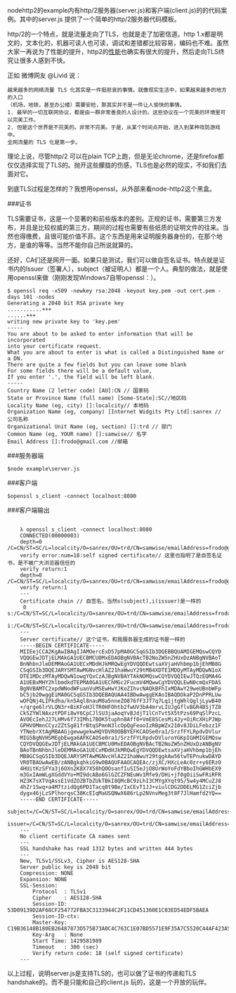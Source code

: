 nodehttp2的example内有http/2服务器(server.js)和客户端(client.js)的的代码案例。其中的server.js 提供了一个简单的http/2服务器代码模板。

http/2的一个特点，就是流量走向了TLS，也就是走了加密信道。http 1.x都是明文的，文本化的，机器可读人也可读，调试和差错都比较容易，编码也不难。虽然大家一再说为了性能的提升，http2的[性能](https://http2.golang.org/gophertiles)也确实有很大的提升，然后走向TLS终究让很多人感到不快。

正如 微博网友 @Livid 说：

    越来越多的网络流量 TLS 化其实是一件挺悲哀的事情。就像现实生活中，如果越来越多的地方的入口
    （机场，地铁，甚至办公楼）需要安检，那其实并不是一件让人愉快的事情。
    1. 最早的一切互联网协议，都是由一群非常善良的人设计的。这些协议在一个完美的环境里可以完美工作。
    2. 但是这个世界是不完美的。非常不完美。于是，从某个时间点开始，进入到某种攻防游戏中。
    全网流量的 TLS 化是第一步。

理论上说，尽管http/2 可以在plain TCP上跑，但是无论chrome，还是firefox都仅仅选择实现了TLS的。抛开这些朦胧的伤感，TLS也是必然的现实，不如我们去面对它。

到底TLS过程是怎样的？我想用openssl，从外部来看node-http2这个黑盒。

###证书

TLS需要证书，这是一个显著的和前些版本的差别。正规的证书，需要第三方发布，并且是比较权威的第三方，期间的过程也需要有些纸质的证明文件的往来。当然也得缴费，且很可能价值不菲。这个东西是用来证明服务器身份的，在那个地方，是谁的等等。当然不能你自己所说就算的。

还好，CA们还是网开一面。如果只是测试，我们可以做自签名证书。特点就是证书内的Issuer（签署人），subject（被证明人）都是一个人。典型的做法，就是使用openssl来做（刚刚发现Windows7自带openssl：）。

    $ openssl req -x509 -newkey rsa:2048 -keyout key.pem -out cert.pem -days 101 -nodes
    Generating a 2048 bit RSA private key
    ...........+++
    ......+++
    writing new private key to 'key.pem'
    -----
    You are about to be asked to enter information that will be incorporated
    into your certificate request.
    What you are about to enter is what is called a Distinguished Name or a DN.
    There are quite a few fields but you can leave some blank
    For some fields there will be a default value,
    If you enter '.', the field will be left blank.
    -----
    Country Name (2 letter code) [AU]:CN // 国家码
    State or Province Name (full name) [Some-State]:SC//地区码
    Locality Name (eg, city) []:localcity// 本地码
    Organization Name (eg, company) [Internet Widgits Pty Ltd]:sanrex // 公司名称
    Organizational Unit Name (eg, section) []:trd // 部门
    Common Name (eg, YOUR name) []:samwise// 名字
    Email Address []:frodo@gmail.com //邮箱


###服务器端 

    $node example\server.js 
###客户端

    $openssl s_client -connect localhost:8080

###客户端输出 
```
    
    λ openssl s_client -connect localhost:8080
    CONNECTED(00000003)
    depth=0 /C=CN/ST=SC/L=localcity/O=sanrex/OU=trd/CN=samwise/emailAddress=frodo@gmail.com
    verify error:num=18:self signed certificate// 这里也指明了是自签名证书，是不被广大浏览器信任的
    verify return:1
    depth=0 /C=CN/ST=SC/L=localcity/O=sanrex/OU=trd/CN=samwise/emailAddress=frodo@gmail.com
    verify return:1
    ---
    Certificate chain // 自签名，当然s(subject),i(issuer)是一样的
     0 s:/C=CN/ST=SC/L=localcity/O=sanrex/OU=trd/CN=samwise/emailAddress=frodo@gmail.com
       i:/C=CN/ST=SC/L=localcity/O=sanrex/OU=trd/CN=samwise/emailAddress=frodo@gmail.com
    ---
    Server certificate// 这个证书，和我服务器生成的证书是一样的
    -----BEGIN CERTIFICATE-----
    MIIEejCCA2KgAwIBAgIJAMOercExD57pMA0GCSqGSIb3DQEBBQUAMIGEMQswCQYD
    VQQGEwJDTjELMAkGA1UECBMCU0MxEDAOBgNVBAcTB2NoZW5nZHUxDzANBgNVBAoT
    BnNhbnJleDEMMAoGA1UECxMDdHJkMRQwEgYDVQQDEwtsaXVjaHVhbmp1bjEhMB8G
    CSqGSIb3DQEJARYSMTAwMGNvcHlAZ21haWwuY29tMB4XDTE1MDQyMTAyMDQwN1oX
    DTE1MDczMTAyMDQwN1owgYQxCzAJBgNVBAYTAkNOMQswCQYDVQQIEwJTQzEQMA4G
    A1UEBxMHY2hlbmdkdTEPMA0GA1UEChMGc2FucmV4MQwwCgYDVQQLEwN0cmQxFDAS
    BgNVBAMTC2xpdWNodWFuanVuMSEwHwYJKoZIhvcNAQkBFhIxMDAwY29weUBnbWFp
    bC5jb20wggEiMA0GCSqGSIb3DQEBAQUAA4IBDwAwggEKAoIBAQDOkaP2DnPPRLUw
    wOFQNj4LIPkdha/kn5Aql8nauM8a5nneZO876fF3JT7q7Lq1jtgWhlQgljLywB40
    +/qrge6lrVLQN3r+BiKFoHJlTR0HFOhtb2fwUV3bA4mrvLIUJgGflvBGR4BSjTZ8
    CkSZYWlNAxztPDFi8wY6CpCJlSU3jaAoqYvBJdjT1lCnTvt5X5tPzs69PqSlPzcL
    AVOEcIehJ27LHMv6f73IMhi7BOK5tuphn8Aff0+VmE8SCesMi4Jy+OiRcXHiPJWp
    GPHVOMmnCCyzZZtSg81frBtqSPmnN3lcOpQgFeooIzRBpWZx210v8JDiLFebzz1F
    YTNebrXtAgMBAAGjgewwgekwHQYDVR0OBBYEFKCAOSe0ra1/SrzfFYLRpdvDVlur
    MIG5BgNVHSMEgbEwga6AFKCAOSe0ra1/SrzfFYLRpdvDVluroYGKpIGHMIGEMQsw
    CQYDVQQGEwJDTjELMAkGA1UECBMCU0MxEDAOBgNVBAcTB2NoZW5nZHUxDzANBgNV
    BAoTBnNhbnJleDEMMAoGA1UECxMDdHJkMRQwEgYDVQQDEwtsaXVjaHVhbmp1bjEh
    MB8GCSqGSIb3DQEJARYSMTAwMGNvcHlAZ21haWwuY29tggkAw56twTEPnukwDAYD
    VR0TBAUwAwEB/zANBgkqhkiG9w0BAQUFAAOCAQEAc/zjXC/HXcLeAc0zr+y6ERzO
    4HUitKzSFYa3j6OXn2K8X7X58hQOOsanfIuSI5eJjO8UrWoYoFdYBboIhGWHbEX9
    m3GxIAmWLgXGddVYo+MI9dcABo6GlGZCZFNEuWv1Mfe9/DHi+jf0gOiiSwFRiRFR
    HZ3K7sXTVqAssE1VdZOZBTbZUkTBkI8QMcBC9zLhI3CMYgXYqt95/5w4y4MCuZJ8
    4hZr1Swq+a4M7tzidQg6PD1Tacq8t9Be/IxCEvT1JJ+viulCDG2DDELMG1ZciZjb
    dygx46jLzSPlhorqsC38KcEIqMaUSQNwX686rLp2NVnvMeg3t8F7JlHamfd2YQ==
    -----END CERTIFICATE-----
    subject=/C=CN/ST=SC/L=localcity/O=sanrex/OU=trd/CN=samwise/emailAddress=frodo@gmail.com
    issuer=/C=CN/ST=SC/L=localcity/O=sanrex/OU=trd/CN=samwise/emailAddress=frodo@gmail.com
    ---
    No client certificate CA names sent
    ---
    SSL handshake has read 1312 bytes and written 444 bytes
    ---
    New, TLSv1/SSLv3, Cipher is AES128-SHA
    Server public key is 2048 bit
    Compression: NONE
    Expansion: NONE
    SSL-Session:
        Protocol  : TLSv1
        Cipher    : AES128-SHA
        Session-ID: 53D09139D2AF68CF254772FBA3C3133944C2F11CD451360E1C03ED54EDF5BAEA
        Session-ID-ctx:
        Master-Key: C19B36148B180EB26487873D575B73A0C4C763C1E07BD5571E9F35A7C5520C44AF423A5AEE4DE6F27D74C44CAC9D084C
        Key-Arg   : None
        Start Time: 1429581989
        Timeout   : 300 (sec)
        Verify return code: 18 (self signed certificate)
    ---
```

以上过程，说明server.js是支持TLS的，也可以做了证书的传递和TLS handshake的。而不是只能和自己的client.js 玩的，这是一个开放的玩伴。
